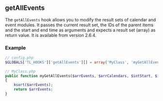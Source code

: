 getAllEvents
------------

The ```getAllEvents``` hook allows you to modify the result sets of calendar and event modules. It passes the current result set, the IDs of the parent items and the start and end time as arguments and expects a result set (array) as return value. It is available from version 2.6.4.


### Example ###

```php
// config.php
$GLOBALS['TL_HOOKS']['getAllEvents'][] = array('MyClass', 'myGetAllEvents');
 
// MyClass.php
public function myGetAllEvents($arrEvents, $arrCalendars, $intStart, $intEnd, Module $objModule)
{
    ksort($arrEvents);
    return $arrEvents;
}
``` 
